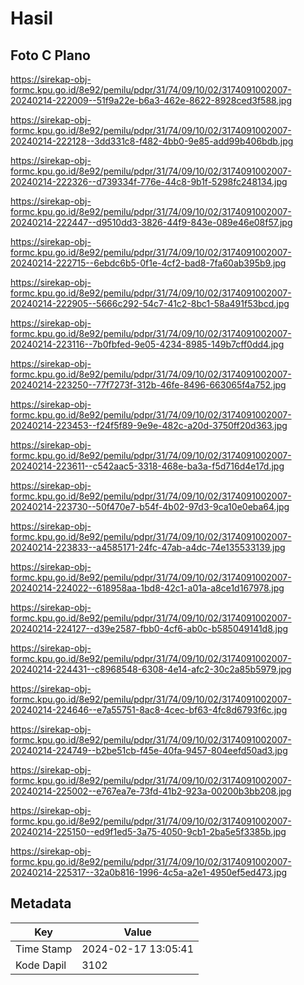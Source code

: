 # Hasil

## Foto C Plano

https://sirekap-obj-formc.kpu.go.id/8e92/pemilu/pdpr/31/74/09/10/02/3174091002007-20240214-222009--51f9a22e-b6a3-462e-8622-8928ced3f588.jpg

https://sirekap-obj-formc.kpu.go.id/8e92/pemilu/pdpr/31/74/09/10/02/3174091002007-20240214-222128--3dd331c8-f482-4bb0-9e85-add99b406bdb.jpg

https://sirekap-obj-formc.kpu.go.id/8e92/pemilu/pdpr/31/74/09/10/02/3174091002007-20240214-222326--d739334f-776e-44c8-9b1f-5298fc248134.jpg

https://sirekap-obj-formc.kpu.go.id/8e92/pemilu/pdpr/31/74/09/10/02/3174091002007-20240214-222447--d9510dd3-3826-44f9-843e-089e46e08f57.jpg

https://sirekap-obj-formc.kpu.go.id/8e92/pemilu/pdpr/31/74/09/10/02/3174091002007-20240214-222715--6ebdc6b5-0f1e-4cf2-bad8-7fa60ab395b9.jpg

https://sirekap-obj-formc.kpu.go.id/8e92/pemilu/pdpr/31/74/09/10/02/3174091002007-20240214-222905--5666c292-54c7-41c2-8bc1-58a491f53bcd.jpg

https://sirekap-obj-formc.kpu.go.id/8e92/pemilu/pdpr/31/74/09/10/02/3174091002007-20240214-223116--7b0fbfed-9e05-4234-8985-149b7cff0dd4.jpg

https://sirekap-obj-formc.kpu.go.id/8e92/pemilu/pdpr/31/74/09/10/02/3174091002007-20240214-223250--77f7273f-312b-46fe-8496-663065f4a752.jpg

https://sirekap-obj-formc.kpu.go.id/8e92/pemilu/pdpr/31/74/09/10/02/3174091002007-20240214-223453--f24f5f89-9e9e-482c-a20d-3750ff20d363.jpg

https://sirekap-obj-formc.kpu.go.id/8e92/pemilu/pdpr/31/74/09/10/02/3174091002007-20240214-223611--c542aac5-3318-468e-ba3a-f5d716d4e17d.jpg

https://sirekap-obj-formc.kpu.go.id/8e92/pemilu/pdpr/31/74/09/10/02/3174091002007-20240214-223730--50f470e7-b54f-4b02-97d3-9ca10e0eba64.jpg

https://sirekap-obj-formc.kpu.go.id/8e92/pemilu/pdpr/31/74/09/10/02/3174091002007-20240214-223833--a4585171-24fc-47ab-a4dc-74e135533139.jpg

https://sirekap-obj-formc.kpu.go.id/8e92/pemilu/pdpr/31/74/09/10/02/3174091002007-20240214-224022--618958aa-1bd8-42c1-a01a-a8ce1d167978.jpg

https://sirekap-obj-formc.kpu.go.id/8e92/pemilu/pdpr/31/74/09/10/02/3174091002007-20240214-224127--d39e2587-fbb0-4cf6-ab0c-b585049141d8.jpg

https://sirekap-obj-formc.kpu.go.id/8e92/pemilu/pdpr/31/74/09/10/02/3174091002007-20240214-224431--c8968548-6308-4e14-afc2-30c2a85b5979.jpg

https://sirekap-obj-formc.kpu.go.id/8e92/pemilu/pdpr/31/74/09/10/02/3174091002007-20240214-224646--e7a55751-8ac8-4cec-bf63-4fc8d6793f6c.jpg

https://sirekap-obj-formc.kpu.go.id/8e92/pemilu/pdpr/31/74/09/10/02/3174091002007-20240214-224749--b2be51cb-f45e-40fa-9457-804eefd50ad3.jpg

https://sirekap-obj-formc.kpu.go.id/8e92/pemilu/pdpr/31/74/09/10/02/3174091002007-20240214-225002--e767ea7e-73fd-41b2-923a-00200b3bb208.jpg

https://sirekap-obj-formc.kpu.go.id/8e92/pemilu/pdpr/31/74/09/10/02/3174091002007-20240214-225150--ed9f1ed5-3a75-4050-9cb1-2ba5e5f3385b.jpg

https://sirekap-obj-formc.kpu.go.id/8e92/pemilu/pdpr/31/74/09/10/02/3174091002007-20240214-225317--32a0b816-1996-4c5a-a2e1-4950ef5ed473.jpg


## Metadata

| Key        | Value               |
| ---------- | ------------------- |
| Time Stamp | 2024-02-17 13:05:41 |
| Kode Dapil | 3102                |



